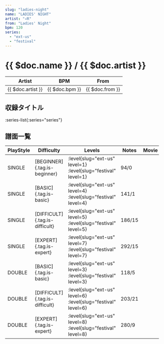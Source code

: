 ```yaml
---
slug: "ladies-night"
name: "LADIES' NIGHT"
artist: "∠R"
from: "Ladies' Night"
bpm: 120
series:
  - "ext-us"
  - "festival"
---
```


# {{ $doc.name }} / {{ $doc.artist }}

|Artist|BPM|From|
|------|---|----|
|{{ $doc.artist }}|{{ $doc.bpm }}|{{ $doc.from }}|

## 収録タイトル

:series-list{:series="series"}

## 譜面一覧

|PlayStyle|Difficulty|Levels|Notes|Movie|
|---------|----------|------|-----|-----|
|SINGLE|[BEGINNER]{.tag.is-beginner}|<div class="field is-grouped is-grouped-multiline"> :level{slug="ext-us" level=1} :level{slug="festival" level=1}</div>|94/0||
|SINGLE|[BASIC]{.tag.is-basic}|<div class="field is-grouped is-grouped-multiline"> :level{slug="ext-us" level=4} :level{slug="festival" level=4}</div>|141/1||
|SINGLE|[DIFFICULT]{.tag.is-difficult}|<div class="field is-grouped is-grouped-multiline"> :level{slug="ext-us" level=5} :level{slug="festival" level=5}</div>|186/15||
|SINGLE|[EXPERT]{.tag.is-expert}|<div class="field is-grouped is-grouped-multiline"> :level{slug="ext-us" level=7} :level{slug="festival" level=7}</div>|292/15||
|DOUBLE|[BASIC]{.tag.is-basic}|<div class="field is-grouped is-grouped-multiline"> :level{slug="ext-us" level=3} :level{slug="festival" level=3}</div>|118/5||
|DOUBLE|[DIFFICULT]{.tag.is-difficult}|<div class="field is-grouped is-grouped-multiline"> :level{slug="ext-us" level=6} :level{slug="festival" level=6}</div>|203/21||
|DOUBLE|[EXPERT]{.tag.is-expert}|<div class="field is-grouped is-grouped-multiline"> :level{slug="ext-us" level=8} :level{slug="festival" level=8}</div>|280/9||
